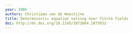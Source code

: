 ```yaml
---
year: 2005
authors: Christiaan van de Woestijne
title: Deterministic equation solving over finite fields
doi: http://dx.doi.org/10.1145/1073884.1073932
---
```

